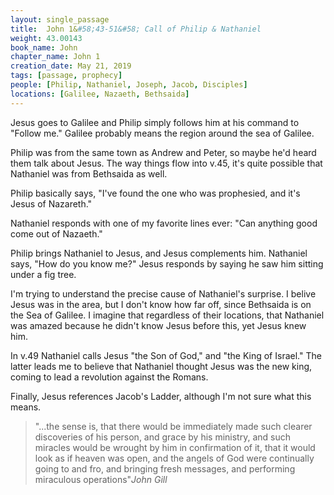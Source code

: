 ```yaml
---
layout: single_passage
title:  John 1&#58;43-51&#58; Call of Philip & Nathaniel
weight: 43.00143
book_name: John
chapter_name: John 1
creation_date: May 21, 2019
tags: [passage, prophecy]
people: [Philip, Nathaniel, Joseph, Jacob, Disciples]
locations: [Galilee, Nazaeth, Bethsaida]
---
```

Jesus goes to Galilee and Philip simply follows him at his command to "Follow me." Galilee probably means the region around the sea of Galilee.

Philip was from the same town as Andrew and Peter, so maybe he'd heard them talk about Jesus.  The way things flow into v.45, it's quite possible that Nathaniel was from Bethsaida as well.

Philip basically says, "I've found the one who was prophesied, and it's Jesus of Nazareth."

Nathaniel responds with one of my favorite lines ever: "Can anything good come out of Nazaeth."

Philip brings Nathaniel to Jesus, and Jesus complements him.  Nathaniel says, "How do you know me?"  Jesus responds by saying he saw him sitting under a fig tree.

I'm trying to understand the precise cause of Nathaniel's surprise.  I belive Jesus was in the area, but I don't know how far off, since Bethsaida is on the Sea of Galilee.  I imagine that regardless of their locations, that Nathaniel was amazed because he didn't know Jesus before this, yet Jesus knew him.

In v.49 Nathaniel calls Jesus "the Son of God," and "the King of Israel."  The latter leads me to believe that Nathaniel thought Jesus was the new king, coming to lead a revolution against the Romans.

Finally, Jesus references Jacob's Ladder, although I'm not sure what this means.

<blockquote>"...the sense is, that there would be immediately made such clearer discoveries of his person, and grace by his ministry, and such miracles would be wrought by him in confirmation of it, that it would look as if heaven was open, and the angels of God were continually going to and fro, and bringing fresh messages, and performing miraculous operations"<cite>John Gill</cite></blockquote>